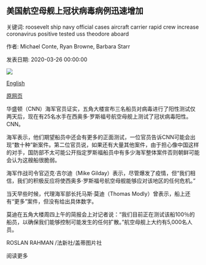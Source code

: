 ## 美国航空母舰上冠状病毒病例迅速增加

关键词: roosevelt ship navy official cases aircraft carrier rapid crew increase coronavirus positive tested uss theodore aboard

作者: Michael Conte, Ryan Browne, Barbara Starr

发表日期: 2020-03-26 00:00:00

![](https://cdn.cnn.com/cnnnext/dam/assets/171107112540-uss-theodore-roosevelt-super-tease.jpg)

[English](Rapid%20increase%20in%20coronavirus%20cases%20aboard%20US%20aircraft%20carrier.md)

[原网页](https://edition.cnn.com/2020/03/26/politics/coronavirus-cases-us-aircraft-carrier/index.html)

华盛顿（CNN）海军官员证实，五角大楼宣布三名船员对病毒进行了阳性测试仅两天后，现在有25名水手在西奥多·罗斯福号航空母舰上测试了冠状病毒阳性。 CNN。

海军表示，他们期望船员中还会有更多的正面测试，一位官员告诉CNN可能会出现“数十种”新案件。第二位官员说，如果还有大量其他案件，由于担心像中国这样的对手，国防部不太可能公开指定罗斯福船员中有多少海军整体案件否则朝鲜可能会认为这艘船很脆弱。

海军作战司令官迈克·吉尔迪（Mike Gilday）表示，尽管爆发了疫情，但“我们相信，我们的积极反应将使西奥多·罗斯福号航空母舰能够应对该地区的任何危机。”

当天早些时候，代理海军部长托马斯·莫迪（Thomas Modly）曾表示，船上还有“更多”案件，但没有给出具体数字。

莫迪在五角大楼周四上午的简报会上对记者说：“我们目前正在测试该船100％的船员，以确保我们能够控制可能发生的任何扩散。”航空母舰上大约有5,000名人员。

ROSLAN RAHMAN /法新社/盖蒂图片社

阅读更多